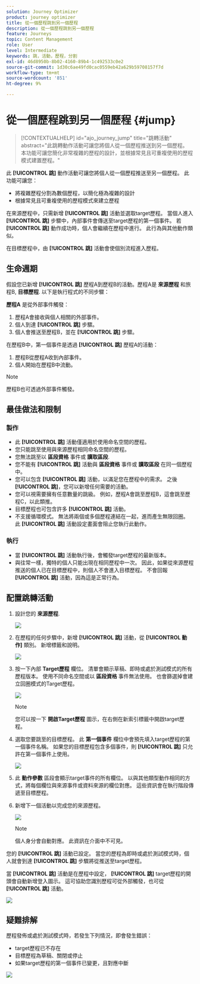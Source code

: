 ```yaml
---
solution: Journey Optimizer
product: journey optimizer
title: 從一個歷程跳到另一個歷程
description: 從一個歷程跳到另一個歷程
feature: Journeys
topic: Content Management
role: User
level: Intermediate
keywords: 跳，活動，歷程，分割
exl-id: 46d8950b-8b02-4160-89b4-1c492533c0e2
source-git-commit: 1d30c6ae49fd0cac0559eb42a629b59708157f7d
workflow-type: tm+mt
source-wordcount: '851'
ht-degree: 9%

---
```


# 從一個歷程跳到另一個歷程 {#jump}

>[!CONTEXTUALHELP]
>id="ajo_journey_jump"
>title="跳轉活動"
>abstract="此跳轉動作活動可讓您將個人從一個歷程推送到另一個歷程。 本功能可讓您簡化非常複雜的歷程的設計，並根據常見且可重複使用的歷程模式建置歷程。"

此 **[!UICONTROL 跳]** 動作活動可讓您將個人從一個歷程推送至另一個歷程。 此功能可讓您：

* 將複雜歷程分割為數個歷程，以簡化極為複雜的設計
* 根據常見且可重複使用的歷程模式來建立歷程

在來源歷程中，只需新增 **[!UICONTROL 跳]** 活動並選取target歷程。 當個人進入 **[!UICONTROL 跳]** 步驟中，內部事件會傳送至target歷程的第一個事件。 若 **[!UICONTROL 跳]** 動作成功時，個人會繼續在歷程中進行。 此行為與其他動作類似。

在目標歷程中，由 **[!UICONTROL 跳]** 活動會使個別流程進入歷程。

## 生命週期

假設您已新增 **[!UICONTROL 跳]** 歷程A到歷程B的活動。歷程A是 **來源歷程** 和旅程B, **目標歷程**.
以下是執行程式的不同步驟：

**歷程A** 是從外部事件觸發：

1. 歷程A會接收與個人相關的外部事件。
1. 個人到達 **[!UICONTROL 跳]** 步驟。
1. 個人會推送至歷程B，並在 **[!UICONTROL 跳]** 步驟。

在歷程B中，第一個事件是透過 **[!UICONTROL 跳]** 歷程A的活動：

1. 歷程B從歷程A收到內部事件。
1. 個人開始在歷程B中流動。

>[!NOTE]
>
>歷程B也可透過外部事件觸發。

## 最佳做法和限制

### 製作

* 此 **[!UICONTROL 跳]** 活動僅適用於使用命名空間的歷程。
* 您只能跳至使用與來源歷程相同命名空間的歷程。
* 您無法跳至以 **區段資格** 事件或 **讀取區段**.
* 您不能有 **[!UICONTROL 跳]** 活動與 **區段資格** 事件或 **讀取區段** 在同一個歷程中。
* 您可以包含 **[!UICONTROL 跳]** 活動，以滿足您在歷程中的需求。 之後 **[!UICONTROL 跳]**，您可以新增任何需要的活動。
* 您可以視需要擁有任意數量的跳級。 例如，歷程A會跳至歷程B，這會跳至歷程C，以此類推。
* 目標歷程也可包含許多 **[!UICONTROL 跳]** 活動。
* 不支援循環模式。 無法將兩個或多個歷程連結在一起，進而產生無限回圈。 此 **[!UICONTROL 跳]** 活動設定畫面會阻止您執行此動作。

### 執行

* 當 **[!UICONTROL 跳]** 活動執行後，會觸發target歷程的最新版本。
* 與往常一樣，獨特的個人只能出現在相同歷程中一次。 因此，如果從來源歷程推送的個人已在目標歷程中，則個人不會進入目標歷程。 不會回報 **[!UICONTROL 跳]** 活動，因為這是正常行為。

## 配置跳轉活動

1. 設計您的 **來源歷程**.

   ![](assets/jump1.png)

1. 在歷程的任何步驟中，新增 **[!UICONTROL 跳]** 活動，從 **[!UICONTROL 動作]** 類別。 新增標籤和說明。

   ![](assets/jump2.png)

1. 按一下內部 **Target歷程** 欄位。
清單會顯示草稿、即時或處於測試模式的所有歷程版本。 使用不同命名空間或以 **區段資格** 事件無法使用。 也會篩選掉會建立回圈模式的Target歷程。

   ![](assets/jump3.png)

   >[!NOTE]
   >
   >您可以按一下 **開啟Target歷程** 圖示，在右側在新索引標籤中開啟target歷程。

1. 選取您要跳至的目標歷程。
此 **第一個事件** 欄位中會預先填入target歷程的第一個事件名稱。 如果您的目標歷程包含多個事件，則 **[!UICONTROL 跳]** 只允許在第一個事件上使用。

   ![](assets/jump4.png)

1. 此 **動作參數** 區段會顯示target事件的所有欄位。 以與其他類型動作相同的方式，將每個欄位與來源事件或資料來源的欄位對應。 這些資訊會在執行階段傳遞至目標歷程。
1. 新增下一個活動以完成您的來源歷程。

   ![](assets/jump5.png)


   >[!NOTE]
   >
   >個人身分會自動對應。 此資訊在介面中不可見。

您的 **[!UICONTROL 跳]** 活動已設定。 當您的歷程為即時或處於測試模式時，個人就會到達 **[!UICONTROL 跳]** 步驟將從推送至target歷程。

當 **[!UICONTROL 跳]** 活動是在歷程中設定， **[!UICONTROL 跳]** target歷程的開頭會自動新增登入圖示。 這可協助您識別歷程可從外部觸發，也可從 **[!UICONTROL 跳]** 活動。

![](assets/jump7.png)

## 疑難排解

歷程發佈或處於測試模式時，若發生下列情況，即會發生錯誤：
* target歷程已不存在
* 目標歷程為草稿、關閉或停止
* 如果target歷程的第一個事件已變更，且對應中斷

![](assets/jump6.png)
